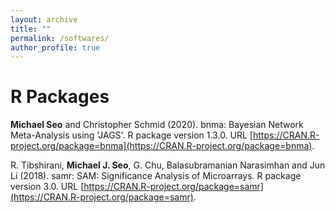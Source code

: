 ```yaml
---
layout: archive
title: ""
permalink: /softwares/
author_profile: true
---
```


# R Packages

**Michael Seo** and Christopher Schmid (2020). bnma: Bayesian Network Meta-Analysis using 'JAGS'.
R package version 1.3.0. URL <ins>[https://CRAN.R-project.org/package=bnma](https://CRAN.R-project.org/package=bnma)</ins>.

R. Tibshirani, **Michael J. Seo**, G. Chu, Balasubramanian Narasimhan and Jun Li (2018). samr: SAM:
Significance Analysis of Microarrays. R package version 3.0. URL <ins>[https://CRAN.R-project.org/package=samr](https://CRAN.R-project.org/package=samr)</ins>.
